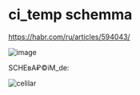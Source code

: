 # ci_temp schemma

https://habr.com/ru/articles/594043/

![image](https://github.com/barionleg/jabillar/assets/102619282/e525505b-48dd-47ad-a725-8be4e3320bac)


SCHEвA₽©iM_de:

![celilar](https://github.com/barionleg/jabillar/assets/102619282/e0ca4b3d-dc69-4965-8386-52bede38940a)

